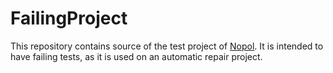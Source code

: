 # FailingProject

This repository contains source of the test project of [Nopol](https://github.com/SpoonLabs/nopol).
It is intended to have failing tests, as it is used on an automatic repair project. 





